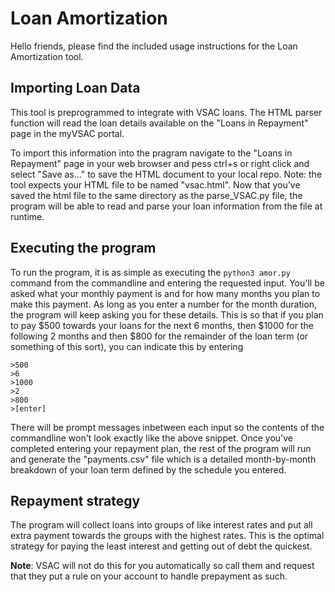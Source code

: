# Loan Amortization
Hello friends, please find the included usage instructions for the Loan Amortization tool.

## Importing Loan Data
This tool is preprogrammed to integrate with VSAC loans. The HTML parser function will read the loan details available on the "Loans in Repayment" page in the myVSAC portal. 

To import this information into the pragram navigate to the "Loans in Repayment" page in your web browser and pess ctrl+s or right click and select "Save as..." to save the HTML document to your local repo. Note: the tool expects your HTML file to be named "vsac.html". Now that you've saved the html file to the same directory as the parse_VSAC.py file, the program will be able to read and parse your loan information from the file at runtime.

## Executing the program
To run the program, it is as simple as executing the `python3 amor.py` command from the commandline and entering the requested input. You'll be asked what your monthly payment is and for how many months you plan to make this payment. As long as you enter a number for the month duration, the program will keep asking you for these details. This is so that if you plan to pay $500 towards your loans for the next 6 months, then $1000 for the following 2 months and then $800 for the remainder of the loan term (or something of this sort), you can indicate this by entering 
```
>500
>6
>1000
>2
>800
>[enter]
```
There will be prompt messages inbetween each input so the contents of the commandline won't look exactly like the above snippet. Once you've completed entering your repayment plan, the rest of the program will run and generate the "payments.csv" file which is a detailed month-by-month breakdown of your loan term defined by the schedule you entered.

## Repayment strategy
The program will collect loans into groups of like interest rates and put all extra payment towards the groups with the highest rates. This is the optimal strategy for paying the least interest and getting out of debt the quickest. 

**Note**: VSAC will not do this for you automatically so call them and request that they put a rule on your account to handle prepayment as such.
